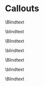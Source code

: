 # Callouts

\Blindtext

<div class="CalloutExample">
\blindtext
</div>

\Blindtext

<div class="CalloutWarning">
\blindtext
</div>

\Blindtext

<div class="CalloutInformation">
\blindtext
</div>

\Blindtext
